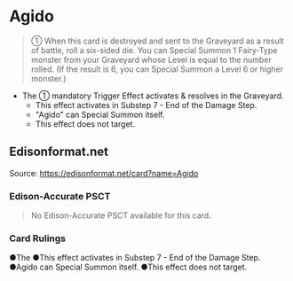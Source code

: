 # Agido

> ① When this card is destroyed and sent to the Graveyard as a result of battle, roll a six-sided die. You can Special Summon 1 Fairy-Type monster from your Graveyard whose Level is equal to the number rolled. (If the result is 6, you can Special Summon a Level 6 or higher monster.)

*   The ① mandatory Trigger Effect activates & resolves in the Graveyard.
    *   This effect activates in Substep 7 - End of the Damage Step.
    *   "Agido" can Special Summon itself.
    *   This effect does not target.

## Edisonformat.net

Source: https://edisonformat.net/card?name=Agido

### Edison-Accurate PSCT

> No Edison-Accurate PSCT available for this card.

### Card Rulings

●The ●This effect activates in Substep 7 - End of the Damage Step.
●Agido can Special Summon itself.
●This effect does not target.
            